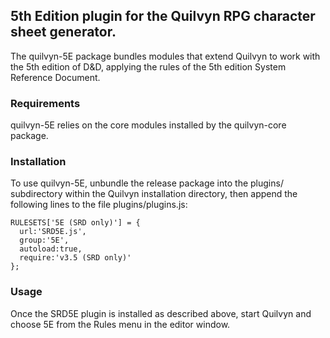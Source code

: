 ## 5th Edition plugin for the Quilvyn RPG character sheet generator.

The quilvyn-5E package bundles modules that extend Quilvyn to work
with the 5th edition of D&D, applying the rules of the 5th edition System
Reference Document.

### Requirements

quilvyn-5E relies on the core modules installed by the quilvyn-core package.

### Installation

To use quilvyn-5E, unbundle the release package into the plugins/
subdirectory within the Quilvyn installation directory, then append the
following lines to the file plugins/plugins.js:

    RULESETS['5E (SRD only)'] = {
      url:'SRD5E.js',
      group:'5E',
      autoload:true,
      require:'v3.5 (SRD only)'
    };

### Usage

Once the SRD5E plugin is installed as described above, start Quilvyn and choose
5E from the Rules menu in the editor window.
